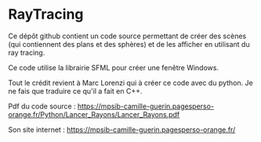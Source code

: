 # RayTracing

Ce dépôt github contient un code source permettant de créer des scènes (qui contiennent des plans et des sphères) et de les afficher en utilisant du ray tracing.

Ce code utilise la librairie SFML pour créer une fenêtre Windows.

Tout le crédit revient à Marc Lorenzi qui à créer ce code avec du python. Je ne fais que traduire ce qu'il a fait en C++.

Pdf du code source :
https://mpsib-camille-guerin.pagesperso-orange.fr/Python/Lancer_Rayons/Lancer_Rayons.pdf

Son site internet :
https://mpsib-camille-guerin.pagesperso-orange.fr/